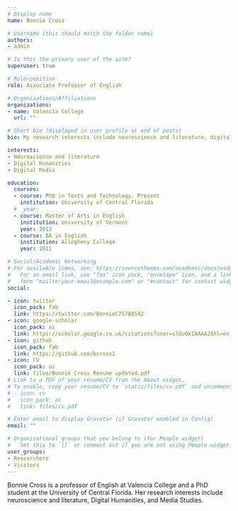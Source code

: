 ```yaml
---
# Display name
name: Bonnie Cross

# Username (this should match the folder name)
authors:
- admin

# Is this the primary user of the site?
superuser: true

# Role/position
role: Associate Professor of English

# Organizations/Affiliations
organizations:
- name: Valencia College
  url: ""

# Short bio (displayed in user profile at end of posts)
bio: My research interests include neuroscience and literature, digital humanities, and digital media.

interests:
- Neuroscience and literature
- Digital Humanities
- Digital Media

education:
  courses:
  - course: PhD in Texts and Technology, Present
    institution: University of Central Florida
  #  year:
  - course: Master of Arts in English
    institution: University of Vermont
    year: 2013
  - course: BA in English
    institution: Allegheny College
    year: 2011

# Social/Academic Networking
# For available icons, see: https://sourcethemes.com/academic/docs/widgets/#icons
#   For an email link, use "fas" icon pack, "envelope" icon, and a link in the
#   form "mailto:your-email@example.com" or "#contact" for contact widget.
social:

- icon: twitter
  icon_pack: fab
  link: https://twitter.com/BonnieC75788542
- icon: google-scholar
  icon_pack: ai
  link: https://scholar.google.co.uk/citations?user=slOuOxIAAAAJ&hl=en
- icon: github
  icon_pack: fab
  link: https://github.com/bcross1
- icon: CV
  icon_pack: ai
  link: files/Bonnie Cross Resume updated.pdf
# Link to a PDF of your resume/CV from the About widget.
# To enable, copy your resume/CV to `static/files/cv.pdf` and uncomment the lines below.  
# - icon: cv
#   icon_pack: ai
#   link: files/cv.pdf

# Enter email to display Gravatar (if Gravatar enabled in Config)
email: ""

# Organizational groups that you belong to (for People widget)
#   Set this to `[]` or comment out if you are not using People widget.  
user_groups:
- Researchers
- Visitors
---
```


Bonnie Cross is a professor of English at Valencia College and a PhD student at the University of Central Florida. Her research interests include neuroscience and literature, Digital Humanities, and Media Studies.
